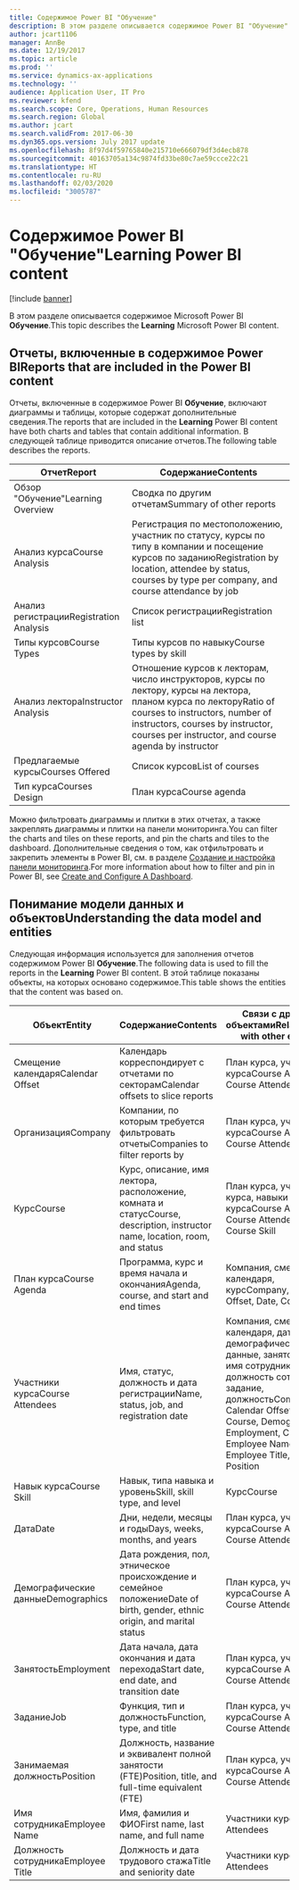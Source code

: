```yaml
---
title: Содержимое Power BI "Обучение"
description: В этом разделе описывается содержимое Power BI "Обучение".
author: jcart1106
manager: AnnBe
ms.date: 12/19/2017
ms.topic: article
ms.prod: ''
ms.service: dynamics-ax-applications
ms.technology: ''
audience: Application User, IT Pro
ms.reviewer: kfend
ms.search.scope: Core, Operations, Human Resources
ms.search.region: Global
ms.author: jcart
ms.search.validFrom: 2017-06-30
ms.dyn365.ops.version: July 2017 update
ms.openlocfilehash: 8f97d4f59765840e215710e666079df3d4ecb878
ms.sourcegitcommit: 40163705a134c9874fd33be80c7ae59ccce22c21
ms.translationtype: HT
ms.contentlocale: ru-RU
ms.lasthandoff: 02/03/2020
ms.locfileid: "3005787"
---
```

# <a name="learning-power-bi-content"></a><span data-ttu-id="cc6b1-103">Содержимое Power BI "Обучение"</span><span class="sxs-lookup"><span data-stu-id="cc6b1-103">Learning Power BI content</span></span>

[!include [banner](../includes/banner.md)]

<span data-ttu-id="cc6b1-104">В этом разделе описывается содержимое Microsoft Power BI **Обучение**.</span><span class="sxs-lookup"><span data-stu-id="cc6b1-104">This topic describes the **Learning** Microsoft Power BI content.</span></span>

## <a name="reports-that-are-included-in-the-power-bi-content"></a><span data-ttu-id="cc6b1-105">Отчеты, включенные в содержимое Power BI</span><span class="sxs-lookup"><span data-stu-id="cc6b1-105">Reports that are included in the Power BI content</span></span>

<span data-ttu-id="cc6b1-106">Отчеты, включенные в содержимое Power BI **Обучение**, включают диаграммы и таблицы, которые содержат дополнительные сведения.</span><span class="sxs-lookup"><span data-stu-id="cc6b1-106">The reports that are included in the **Learning** Power BI content have both charts and tables that contain additional information.</span></span> <span data-ttu-id="cc6b1-107">В следующей таблице приводится описание отчетов.</span><span class="sxs-lookup"><span data-stu-id="cc6b1-107">The following table describes the reports.</span></span>

| <span data-ttu-id="cc6b1-108">Отчет</span><span class="sxs-lookup"><span data-stu-id="cc6b1-108">Report</span></span>                | <span data-ttu-id="cc6b1-109">Содержание</span><span class="sxs-lookup"><span data-stu-id="cc6b1-109">Contents</span></span> |
|-----------------------|----------|
| <span data-ttu-id="cc6b1-110">Обзор "Обучение"</span><span class="sxs-lookup"><span data-stu-id="cc6b1-110">Learning Overview</span></span>     | <span data-ttu-id="cc6b1-111">Сводка по другим отчетам</span><span class="sxs-lookup"><span data-stu-id="cc6b1-111">Summary of other reports</span></span> |
| <span data-ttu-id="cc6b1-112">Анализ курса</span><span class="sxs-lookup"><span data-stu-id="cc6b1-112">Course Analysis</span></span>       | <span data-ttu-id="cc6b1-113">Регистрация по местоположению, участник по статусу, курсы по типу в компании и посещение курсов по заданию</span><span class="sxs-lookup"><span data-stu-id="cc6b1-113">Registration by location, attendee by status, courses by type per company, and course attendance by job</span></span> |
| <span data-ttu-id="cc6b1-114">Анализ регистрации</span><span class="sxs-lookup"><span data-stu-id="cc6b1-114">Registration Analysis</span></span> | <span data-ttu-id="cc6b1-115">Список регистрации</span><span class="sxs-lookup"><span data-stu-id="cc6b1-115">Registration list</span></span> |
| <span data-ttu-id="cc6b1-116">Типы курсов</span><span class="sxs-lookup"><span data-stu-id="cc6b1-116">Course Types</span></span>          | <span data-ttu-id="cc6b1-117">Типы курсов по навыку</span><span class="sxs-lookup"><span data-stu-id="cc6b1-117">Course types by skill</span></span> |
| <span data-ttu-id="cc6b1-118">Анализ лектора</span><span class="sxs-lookup"><span data-stu-id="cc6b1-118">Instructor Analysis</span></span>   | <span data-ttu-id="cc6b1-119">Отношение курсов к лекторам, число инструкторов, курсы по лектору, курсы на лектора, планом курса по лектору</span><span class="sxs-lookup"><span data-stu-id="cc6b1-119">Ratio of courses to instructors, number of instructors, courses by instructor, courses per instructor, and course agenda by instructor</span></span> |
| <span data-ttu-id="cc6b1-120">Предлагаемые курсы</span><span class="sxs-lookup"><span data-stu-id="cc6b1-120">Courses Offered</span></span>       | <span data-ttu-id="cc6b1-121">Список курсов</span><span class="sxs-lookup"><span data-stu-id="cc6b1-121">List of courses</span></span> |
| <span data-ttu-id="cc6b1-122">Тип курса</span><span class="sxs-lookup"><span data-stu-id="cc6b1-122">Courses Design</span></span>        | <span data-ttu-id="cc6b1-123">План курса</span><span class="sxs-lookup"><span data-stu-id="cc6b1-123">Course agenda</span></span> |

<span data-ttu-id="cc6b1-124">Можно фильтровать диаграммы и плитки в этих отчетах, а также закреплять диаграммы и плитки на панели мониторинга.</span><span class="sxs-lookup"><span data-stu-id="cc6b1-124">You can filter the charts and tiles on these reports, and pin the charts and tiles to the dashboard.</span></span> <span data-ttu-id="cc6b1-125">Дополнительные сведения о том, как отфильтровать и закрепить элементы в Power BI, см. в разделе [Создание и настройка панели мониторинга](https://powerbi.microsoft.com/guided-learning/powerbi-learning-4-2-create-configure-dashboards).</span><span class="sxs-lookup"><span data-stu-id="cc6b1-125">For more information about how to filter and pin in Power BI, see [Create and Configure A Dashboard](https://powerbi.microsoft.com/guided-learning/powerbi-learning-4-2-create-configure-dashboards).</span></span>

## <a name="understanding-the-data-model-and-entities"></a><span data-ttu-id="cc6b1-126">Понимание модели данных и объектов</span><span class="sxs-lookup"><span data-stu-id="cc6b1-126">Understanding the data model and entities</span></span>

<span data-ttu-id="cc6b1-127">Следующая информация используется для заполнения отчетов содержимом Power BI **Обучение**.</span><span class="sxs-lookup"><span data-stu-id="cc6b1-127">The following data is used to fill the reports in the **Learning** Power BI content.</span></span> <span data-ttu-id="cc6b1-128">В этой таблице показаны объекты, на которых основано содержимое.</span><span class="sxs-lookup"><span data-stu-id="cc6b1-128">This table shows the entities that the content was based on.</span></span>

| <span data-ttu-id="cc6b1-129">Объект</span><span class="sxs-lookup"><span data-stu-id="cc6b1-129">Entity</span></span>           | <span data-ttu-id="cc6b1-130">Содержание</span><span class="sxs-lookup"><span data-stu-id="cc6b1-130">Contents</span></span>                                                         | <span data-ttu-id="cc6b1-131">Связи с другими объектами</span><span class="sxs-lookup"><span data-stu-id="cc6b1-131">Relationships with other entities</span></span> |
|------------------|------------------------------------------------------------------|-----------------------------------|
| <span data-ttu-id="cc6b1-132">Смещение календаря</span><span class="sxs-lookup"><span data-stu-id="cc6b1-132">Calendar Offset</span></span>  | <span data-ttu-id="cc6b1-133">Календарь корреспондирует с отчетами по секторам</span><span class="sxs-lookup"><span data-stu-id="cc6b1-133">Calendar offsets to slice reports</span></span>                                | <span data-ttu-id="cc6b1-134">План курса, участники курса</span><span class="sxs-lookup"><span data-stu-id="cc6b1-134">Course Agenda, Course Attendees</span></span> |
| <span data-ttu-id="cc6b1-135">Организация</span><span class="sxs-lookup"><span data-stu-id="cc6b1-135">Company</span></span>          | <span data-ttu-id="cc6b1-136">Компании, по которым требуется фильтровать отчеты</span><span class="sxs-lookup"><span data-stu-id="cc6b1-136">Companies to filter reports by</span></span>                                   | <span data-ttu-id="cc6b1-137">План курса, участники курса</span><span class="sxs-lookup"><span data-stu-id="cc6b1-137">Course Agenda, Course Attendees</span></span> |
| <span data-ttu-id="cc6b1-138">Курс</span><span class="sxs-lookup"><span data-stu-id="cc6b1-138">Course</span></span>           | <span data-ttu-id="cc6b1-139">Курс, описание, имя лектора, расположение, комната и статус</span><span class="sxs-lookup"><span data-stu-id="cc6b1-139">Course, description, instructor name, location, room, and status</span></span> | <span data-ttu-id="cc6b1-140">План курса, участники курса, навыки курса</span><span class="sxs-lookup"><span data-stu-id="cc6b1-140">Course Agenda, Course Attendees, Course Skill</span></span> |
| <span data-ttu-id="cc6b1-141">План курса</span><span class="sxs-lookup"><span data-stu-id="cc6b1-141">Course Agenda</span></span>    | <span data-ttu-id="cc6b1-142">Программа, курс и время начала и окончания</span><span class="sxs-lookup"><span data-stu-id="cc6b1-142">Agenda, course, and start and end times</span></span>                          | <span data-ttu-id="cc6b1-143">Компания, смещение календаря, курс</span><span class="sxs-lookup"><span data-stu-id="cc6b1-143">Company, Calendar Offset, Date, Course</span></span> |
| <span data-ttu-id="cc6b1-144">Участники курса</span><span class="sxs-lookup"><span data-stu-id="cc6b1-144">Course Attendees</span></span> | <span data-ttu-id="cc6b1-145">Имя, статус, должность и дата регистрации</span><span class="sxs-lookup"><span data-stu-id="cc6b1-145">Name, status, job, and registration date</span></span>                         | <span data-ttu-id="cc6b1-146">Компания, смещение календаря, дата, курсе, демографические данные, занятость, курс, имя сотрудника, должность сотрудника, задание, должность</span><span class="sxs-lookup"><span data-stu-id="cc6b1-146">Company, Calendar Offset, Date, Course, Demographics, Employment, Course, Employee Name, Employee Title, Job, Position</span></span> |
| <span data-ttu-id="cc6b1-147">Навык курса</span><span class="sxs-lookup"><span data-stu-id="cc6b1-147">Course Skill</span></span>     | <span data-ttu-id="cc6b1-148">Навык, типа навыка и уровень</span><span class="sxs-lookup"><span data-stu-id="cc6b1-148">Skill, skill type, and level</span></span>                                     | <span data-ttu-id="cc6b1-149">Курс</span><span class="sxs-lookup"><span data-stu-id="cc6b1-149">Course</span></span> |
| <span data-ttu-id="cc6b1-150">Дата</span><span class="sxs-lookup"><span data-stu-id="cc6b1-150">Date</span></span>             | <span data-ttu-id="cc6b1-151">Дни, недели, месяцы и годы</span><span class="sxs-lookup"><span data-stu-id="cc6b1-151">Days, weeks, months, and years</span></span>                                   | <span data-ttu-id="cc6b1-152">План курса, участники курса</span><span class="sxs-lookup"><span data-stu-id="cc6b1-152">Course Agenda, Course Attendees</span></span> |
| <span data-ttu-id="cc6b1-153">Демографические данные</span><span class="sxs-lookup"><span data-stu-id="cc6b1-153">Demographics</span></span>     | <span data-ttu-id="cc6b1-154">Дата рождения, пол, этническое происхождение и семейное положение</span><span class="sxs-lookup"><span data-stu-id="cc6b1-154">Date of birth, gender, ethnic origin, and marital status</span></span>         | <span data-ttu-id="cc6b1-155">План курса, участники курса</span><span class="sxs-lookup"><span data-stu-id="cc6b1-155">Course Agenda, Course Attendees</span></span> |
| <span data-ttu-id="cc6b1-156">Занятость</span><span class="sxs-lookup"><span data-stu-id="cc6b1-156">Employment</span></span>       | <span data-ttu-id="cc6b1-157">Дата начала, дата окончания и дата перехода</span><span class="sxs-lookup"><span data-stu-id="cc6b1-157">Start date, end date, and transition date</span></span>                        | <span data-ttu-id="cc6b1-158">План курса, участники курса</span><span class="sxs-lookup"><span data-stu-id="cc6b1-158">Course Agenda, Course Attendees</span></span> |
| <span data-ttu-id="cc6b1-159">Задание</span><span class="sxs-lookup"><span data-stu-id="cc6b1-159">Job</span></span>              | <span data-ttu-id="cc6b1-160">Функция, тип и должность</span><span class="sxs-lookup"><span data-stu-id="cc6b1-160">Function, type, and title</span></span>                                        | <span data-ttu-id="cc6b1-161">План курса, участники курса</span><span class="sxs-lookup"><span data-stu-id="cc6b1-161">Course Agenda, Course Attendees</span></span> |
| <span data-ttu-id="cc6b1-162">Занимаемая должность</span><span class="sxs-lookup"><span data-stu-id="cc6b1-162">Position</span></span>         | <span data-ttu-id="cc6b1-163">Должность, название и эквивалент полной занятости (FTE)</span><span class="sxs-lookup"><span data-stu-id="cc6b1-163">Position, title, and full-time equivalent (FTE)</span></span>                  | <span data-ttu-id="cc6b1-164">План курса, участники курса</span><span class="sxs-lookup"><span data-stu-id="cc6b1-164">Course Agenda, Course Attendees</span></span> |
| <span data-ttu-id="cc6b1-165">Имя сотрудника</span><span class="sxs-lookup"><span data-stu-id="cc6b1-165">Employee Name</span></span>    | <span data-ttu-id="cc6b1-166">Имя, фамилия и ФИО</span><span class="sxs-lookup"><span data-stu-id="cc6b1-166">First name, last name, and full name</span></span>                             | <span data-ttu-id="cc6b1-167">Участники курса</span><span class="sxs-lookup"><span data-stu-id="cc6b1-167">Course Attendees</span></span> |
| <span data-ttu-id="cc6b1-168">Должность сотрудника</span><span class="sxs-lookup"><span data-stu-id="cc6b1-168">Employee Title</span></span>   | <span data-ttu-id="cc6b1-169">Должность и дата трудового стажа</span><span class="sxs-lookup"><span data-stu-id="cc6b1-169">Title and seniority date</span></span>                                         | <span data-ttu-id="cc6b1-170">Участники курса</span><span class="sxs-lookup"><span data-stu-id="cc6b1-170">Course Attendees</span></span> |
